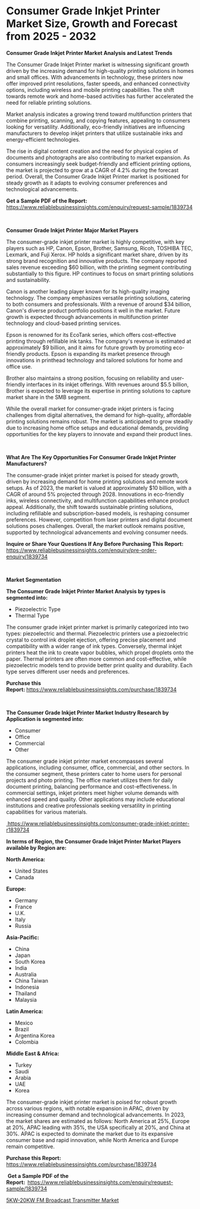 <p><h1>Consumer Grade Inkjet Printer Market Size, Growth and Forecast from 2025 - 2032</h1></p><p><strong>Consumer Grade Inkjet Printer Market Analysis and Latest Trends</strong></p>
<p><p>The Consumer Grade Inkjet Printer market is witnessing significant growth driven by the increasing demand for high-quality printing solutions in homes and small offices. With advancements in technology, these printers now offer improved print resolutions, faster speeds, and enhanced connectivity options, including wireless and mobile printing capabilities. The shift towards remote work and home-based activities has further accelerated the need for reliable printing solutions.</p><p>Market analysis indicates a growing trend toward multifunction printers that combine printing, scanning, and copying features, appealing to consumers looking for versatility. Additionally, eco-friendly initiatives are influencing manufacturers to develop inkjet printers that utilize sustainable inks and energy-efficient technologies.</p><p>The rise in digital content creation and the need for physical copies of documents and photographs are also contributing to market expansion. As consumers increasingly seek budget-friendly and efficient printing options, the market is projected to grow at a CAGR of 4.2% during the forecast period. Overall, the Consumer Grade Inkjet Printer market is positioned for steady growth as it adapts to evolving consumer preferences and technological advancements.</p></p>
<p><strong>Get a Sample PDF of the Report:&nbsp;</strong> <a href="https://www.reliablebusinessinsights.com/enquiry/request-sample/1839734?utm_campaign=2121&utm_medium=2&utm_source=Github&utm_content=ia&utm_term=13022025&utm_id=consumer-grade-inkjet-printer">https://www.reliablebusinessinsights.com/enquiry/request-sample/1839734</a></p>
<p>&nbsp;</p>
<p><strong>Consumer Grade Inkjet Printer Major Market Players</strong></p>
<p><p>The consumer-grade inkjet printer market is highly competitive, with key players such as HP, Canon, Epson, Brother, Samsung, Ricoh, TOSHIBA TEC, Lexmark, and Fuji Xerox. HP holds a significant market share, driven by its strong brand recognition and innovative products. The company reported sales revenue exceeding $60 billion, with the printing segment contributing substantially to this figure. HP continues to focus on smart printing solutions and sustainability.</p><p>Canon is another leading player known for its high-quality imaging technology. The company emphasizes versatile printing solutions, catering to both consumers and professionals. With a revenue of around $34 billion, Canon's diverse product portfolio positions it well in the market. Future growth is expected through advancements in multifunction printer technology and cloud-based printing services.</p><p>Epson is renowned for its EcoTank series, which offers cost-effective printing through refillable ink tanks. The company's revenue is estimated at approximately $9 billion, and it aims for future growth by promoting eco-friendly products. Epson is expanding its market presence through innovations in printhead technology and tailored solutions for home and office use.</p><p>Brother also maintains a strong position, focusing on reliability and user-friendly interfaces in its inkjet offerings. With revenues around $5.5 billion, Brother is expected to leverage its expertise in printing solutions to capture market share in the SMB segment.</p><p>While the overall market for consumer-grade inkjet printers is facing challenges from digital alternatives, the demand for high-quality, affordable printing solutions remains robust. The market is anticipated to grow steadily due to increasing home office setups and educational demands, providing opportunities for the key players to innovate and expand their product lines.</p></p>
<p>&nbsp;</p>
<p><strong>What Are The Key Opportunities For Consumer Grade Inkjet Printer Manufacturers?</strong></p>
<p><p>The consumer-grade inkjet printer market is poised for steady growth, driven by increasing demand for home printing solutions and remote work setups. As of 2023, the market is valued at approximately $10 billion, with a CAGR of around 5% projected through 2028. Innovations in eco-friendly inks, wireless connectivity, and multifunction capabilities enhance product appeal. Additionally, the shift towards sustainable printing solutions, including refillable and subscription-based models, is reshaping consumer preferences. However, competition from laser printers and digital document solutions poses challenges. Overall, the market outlook remains positive, supported by technological advancements and evolving consumer needs.</p></p>
<p><strong>Inquire or Share Your Questions If Any Before Purchasing This Report:</strong> <a href="https://www.reliablebusinessinsights.com/enquiry/pre-order-enquiry/1839734?utm_campaign=2121&utm_medium=2&utm_source=Github&utm_content=ia&utm_term=13022025&utm_id=consumer-grade-inkjet-printer">https://www.reliablebusinessinsights.com/enquiry/pre-order-enquiry/1839734</a></p>
<p>&nbsp;</p>
<p><strong>Market Segmentation</strong></p>
<p><strong>The Consumer Grade Inkjet Printer Market Analysis by types is segmented into:</strong></p>
<p><ul><li>Piezoelectric Type</li><li>Thermal Type</li></ul></p>
<p><p>The consumer grade inkjet printer market is primarily categorized into two types: piezoelectric and thermal. Piezoelectric printers use a piezoelectric crystal to control ink droplet ejection, offering precise placement and compatibility with a wider range of ink types. Conversely, thermal inkjet printers heat the ink to create vapor bubbles, which propel droplets onto the paper. Thermal printers are often more common and cost-effective, while piezoelectric models tend to provide better print quality and durability. Each type serves different user needs and preferences.</p></p>
<p><strong>Purchase this Report:&nbsp;</strong><a href="https://www.reliablebusinessinsights.com/purchase/1839734?utm_campaign=2121&utm_medium=2&utm_source=Github&utm_content=ia&utm_term=13022025&utm_id=consumer-grade-inkjet-printer">https://www.reliablebusinessinsights.com/purchase/1839734</a></p>
<p>&nbsp;</p>
<p><strong>The Consumer Grade Inkjet Printer Market Industry Research by Application is segmented into:</strong></p>
<p><ul><li>Consumer</li><li>Office</li><li>Commercial</li><li>Other</li></ul></p>
<p><p>The consumer grade inkjet printer market encompasses several applications, including consumer, office, commercial, and other sectors. In the consumer segment, these printers cater to home users for personal projects and photo printing. The office market utilizes them for daily document printing, balancing performance and cost-effectiveness. In commercial settings, inkjet printers meet higher volume demands with enhanced speed and quality. Other applications may include educational institutions and creative professionals seeking versatility in printing capabilities for various materials.</p></p>
<p><a href="https://www.reliablebusinessinsights.com/consumer-grade-inkjet-printer-r1839734?utm_campaign=2121&utm_medium=2&utm_source=Github&utm_content=ia&utm_term=13022025&utm_id=consumer-grade-inkjet-printer">&nbsp;https://www.reliablebusinessinsights.com/consumer-grade-inkjet-printer-r1839734</a></p>
<p><strong>In terms of Region, the Consumer Grade Inkjet Printer Market Players available by Region are:</strong></p>
<p>
    <p> <strong> North America: </strong>
        <ul>
            <li>United States</li>
            <li>Canada</li>
        </ul>
        </p> 
    <p> <strong> Europe: </strong>
        <ul>
            <li>Germany</li>
            <li>France</li>
            <li>U.K.</li>
            <li>Italy</li>
            <li>Russia</li>
        </ul>
        </p> 
    <p> <strong> Asia-Pacific: </strong>
        <ul>
            <li>China</li>
            <li>Japan</li>
            <li>South Korea</li>
            <li>India</li>
            <li>Australia</li>
            <li>China Taiwan</li>
            <li>Indonesia</li>
            <li>Thailand</li>
            <li>Malaysia</li>
        </ul>
        </p> 
    <p> <strong> Latin America: </strong>
        <ul>
            <li>Mexico</li>
            <li>Brazil</li>
            <li>Argentina Korea</li>
            <li>Colombia</li>
        </ul>
        </p> 
    <p> <strong> Middle East & Africa: </strong>
        <ul>
            <li>Turkey</li>
            <li>Saudi</li>
            <li>Arabia</li>
            <li>UAE</li>
            <li>Korea</li>
        </ul>
    </p>
    </p>
<p><p>The consumer-grade inkjet printer market is poised for robust growth across various regions, with notable expansion in APAC, driven by increasing consumer demand and technological advancements. In 2023, the market shares are estimated as follows: North America at 25%, Europe at 20%, APAC leading with 35%, the USA specifically at 20%, and China at 30%. APAC is expected to dominate the market due to its expansive consumer base and rapid innovation, while North America and Europe remain competitive.</p></p>
<p><strong>Purchase this Report: </strong><a href="https://www.reliablebusinessinsights.com/purchase/1839734?utm_campaign=2121&utm_medium=2&utm_source=Github&utm_content=ia&utm_term=13022025&utm_id=consumer-grade-inkjet-printer">https://www.reliablebusinessinsights.com/purchase/1839734</a></p>
<p>&nbsp;<strong>Get a Sample PDF of the Report:&nbsp;&nbsp;</strong><a href="https://www.reliablebusinessinsights.com/enquiry/request-sample/1839734?utm_campaign=2121&utm_medium=2&utm_source=Github&utm_content=ia&utm_term=13022025&utm_id=consumer-grade-inkjet-printer">https://www.reliablebusinessinsights.com/enquiry/request-sample/1839734</a></p>
<p><strong></strong></p>
<p><p><a href="https://github.com/bmorecock/Market-Research-Report-List-6/blob/main/5kw-20kw-fm-broadcast-transmitter-market.md?utm_campaign=2121&utm_medium=2&utm_source=Github&utm_content=ia&utm_term=13022025&utm_id=consumer-grade-inkjet-printer">5KW-20KW FM Broadcast Transmitter Market</a></p></p>